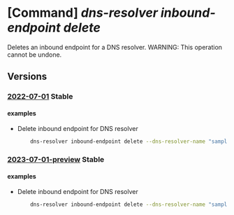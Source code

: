 # [Command] _dns-resolver inbound-endpoint delete_

Deletes an inbound endpoint for a DNS resolver. WARNING: This operation cannot be undone.

## Versions

### [2022-07-01](/Resources/mgmt-plane/L3N1YnNjcmlwdGlvbnMve30vcmVzb3VyY2Vncm91cHMve30vcHJvdmlkZXJzL21pY3Jvc29mdC5uZXR3b3JrL2Ruc3Jlc29sdmVycy97fS9pbmJvdW5kZW5kcG9pbnRzL3t9/2022-07-01.xml) **Stable**

<!-- mgmt-plane /subscriptions/{}/resourcegroups/{}/providers/microsoft.network/dnsresolvers/{}/inboundendpoints/{} 2022-07-01 -->

#### examples

- Delete inbound endpoint for DNS resolver
    ```bash
        dns-resolver inbound-endpoint delete --dns-resolver-name "sampleDnsResolver" --name "sampleInboundEndpoint" --resource-group "sampleResourceGroup"
    ```

### [2023-07-01-preview](/Resources/mgmt-plane/L3N1YnNjcmlwdGlvbnMve30vcmVzb3VyY2Vncm91cHMve30vcHJvdmlkZXJzL21pY3Jvc29mdC5uZXR3b3JrL2Ruc3Jlc29sdmVycy97fS9pbmJvdW5kZW5kcG9pbnRzL3t9/2023-07-01-preview.xml) **Stable**

<!-- mgmt-plane /subscriptions/{}/resourcegroups/{}/providers/microsoft.network/dnsresolvers/{}/inboundendpoints/{} 2023-07-01-preview -->

#### examples

- Delete inbound endpoint for DNS resolver
    ```bash
        dns-resolver inbound-endpoint delete --dns-resolver-name "sampleDnsResolver" --name "sampleInboundEndpoint" --resource-group "sampleResourceGroup"
    ```
